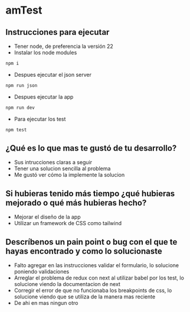 # amTest
## Instrucciones para ejecutar
- Tener node, de preferencia la versión 22
- Instalar los node modules 
```bash
npm i
```
- Despues ejecutar el json server
```bash
npm run json
```
- Despues ejecutar la app
```bash
npm run dev
```
- Para ejecutar los test
```bash
npm test
```

## ¿Qué es lo que mas te gustó de tu desarrollo?
- Sus intrucciones claras a seguir
- Tener una solucion sencilla al problema
- Me gustó ver cómo la implemente la solucion

## Si hubieras tenido más tiempo ¿qué hubieras mejorado o qué más hubieras hecho?
- Mejorar el diseño de la app
- Utilizar un framework de CSS como tailwind

## Descríbenos un pain point o bug con el que te hayas encontrado y como lo solucionaste
- Falto agregar en las instrucciones validar el formulario, lo solucione poniendo validaciones
- Arreglar el problema de redux con next al utilizar babel por los test, lo solucione viendo la documentacion de next
- Corregir el error de que no funcionaba los breakpoints de css, lo solucione viendo que se utiliza de la manera mas reciente
- De ahi en mas ningun otro
